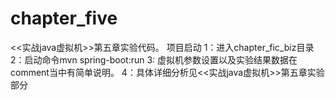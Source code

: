 # chapter_five
&lt;&lt;实战java虚拟机>>第五章实验代码。
项目启动
1：进入chapter_fic_biz目录
2：启动命令mvn spring-boot:run
3: 虚拟机参数设置以及实验结果数据在comment当中有简单说明。
4：具体详细分析见<<实战java虚拟机>>第五章实验部分
